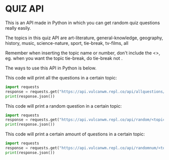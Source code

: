 # **QUIZ API**
This is an API made in Python in which you can get random quiz questions really easily. 

The topics in this quiz API are art-literature, general-knowledge, geography, history, music, science-nature, sport, tie-break, tv-films, all

Remember when inserting the topic name or number, don't include the <>, eg. when you want the topic tie-break, do tie-break not <tie-break>.

The ways to use this API in Python is below.

This code will print all the questions in a certain topic:
```py
import requests
response = requests.get("https://api.vulcanwm.repl.co/api/allquestions/<topic_name>")
print(response.json())
```

This code will print a random question in a certain topic:
```py
import requests
response = requests.get("https://api.vulcanwm.repl.co/api/random/<topic_name>")
print(response.json())
```

This code will print a certain amount of questions in a certain topic:
```py
import requests
response = requests.get("https://api.vulcanwm.repl.co/api/randomnum/<topic_name>/<num>")
print(response.json())
```